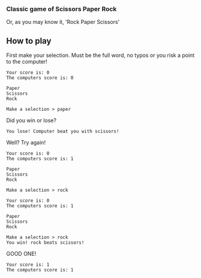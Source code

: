 ### Classic game of Scissors Paper Rock
Or, as you may know it, 'Rock Paper Scissors'

## How to play
First make your selection. Must be the full word, no typos or you risk a point to the computer!

```
Your score is: 0
The computers score is: 0

Paper
Scissors
Rock

Make a selection > paper
```
Did you win or lose?

```You lose! Computer beat you with scissors!```

Well? Try again!

```
Your score is: 0
The computers score is: 1

Paper
Scissors
Rock

Make a selection > rock
```

```
Your score is: 0
The computers score is: 1

Paper
Scissors
Rock

Make a selection > rock
You win! rock beats scissors!
```
GOOD ONE!

```
Your score is: 1
The computers score is: 1
```

